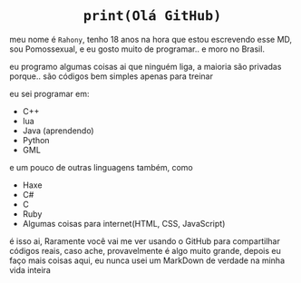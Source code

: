 # <div align="center"> ```print(Olá GitHub)``` </div>

meu nome é `Rahony`, tenho 18 anos na hora que estou escrevendo esse MD, sou Pomossexual, e eu gosto muito de programar.. e moro no Brasil.

eu programo algumas coisas ai que ninguém liga, a maioria são privadas porque.. são códigos bem simples apenas para treinar

eu sei programar em: 
- C++
- lua
- Java (aprendendo)
- Python
- GML

e um pouco de outras linguagens também, como
- Haxe
- C#
- C
- Ruby
- Algumas coisas para internet(HTML, CSS, JavaScript)

é isso ai, Raramente você vai me ver usando o GitHub para compartilhar códigos reais, caso ache, provavelmente é algo muito grande, depois eu faço mais coisas aqui, eu nunca usei um MarkDown de verdade na minha vida inteira

<!--- ![Meu Fursona :3](https://uimg.ngfiles.com/profile/7162/7162221.png?f1642071472) --->
<!---
Rahony/Rahony is a ✨ special ✨ repository because its `README.md` (this file) appears on your GitHub profile.
You can click the Preview link to take a look at your changes.
--->
